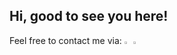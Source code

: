 ## Hi, good to see you here!

Feel free to contact me via: [<img width=2%  src='https://cdn.simpleicons.org/telegram' alt='TG'>](https://t.me/grandpraline)
[<img width=2%  src='https://cdn.simpleicons.org/linkedin' alt='LinkedIn'>](https://www.linkedin.com/in/sergey-udachin)
